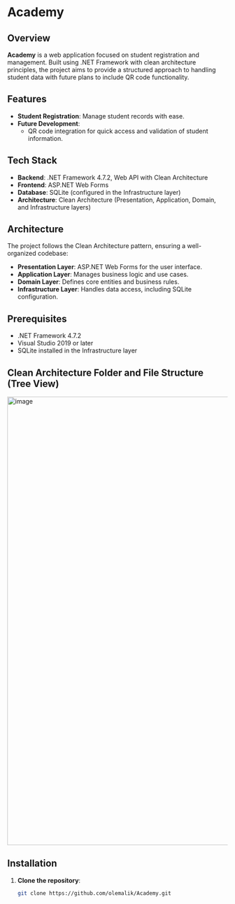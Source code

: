 # Academy

## Overview

**Academy** is a web application focused on student registration and management. Built using .NET Framework with clean architecture principles, the project aims to provide a structured approach to handling student data with future plans to include QR code functionality.

## Features

- **Student Registration**: Manage student records with ease.
- **Future Development**:
  - QR code integration for quick access and validation of student information.

## Tech Stack

- **Backend**: .NET Framework 4.7.2, Web API with Clean Architecture
- **Frontend**: ASP.NET Web Forms
- **Database**: SQLite (configured in the Infrastructure layer)
- **Architecture**: Clean Architecture (Presentation, Application, Domain, and Infrastructure layers)

## Architecture

The project follows the Clean Architecture pattern, ensuring a well-organized codebase:

- **Presentation Layer**: ASP.NET Web Forms for the user interface.
- **Application Layer**: Manages business logic and use cases.
- **Domain Layer**: Defines core entities and business rules.
- **Infrastructure Layer**: Handles data access, including SQLite configuration.

## Prerequisites

- .NET Framework 4.7.2
- Visual Studio 2019 or later
- SQLite installed in the Infrastructure layer

## Clean Architecture Folder and File Structure (Tree View)
<img width="1024" alt="image" src="https://github.com/user-attachments/assets/6d8c0e52-9bff-4c9f-84be-6f3e61b95d30">

## Installation

1. **Clone the repository**:

   ```bash
   git clone https://github.com/olemalik/Academy.git
